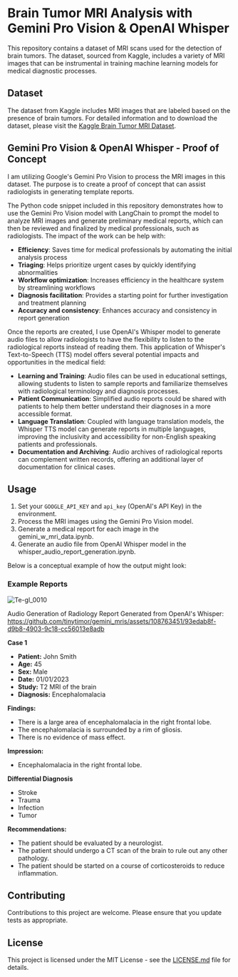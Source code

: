 # Brain Tumor MRI Analysis with Gemini Pro Vision & OpenAI Whisper

This repository contains a dataset of MRI scans used for the detection of brain tumors. The dataset, sourced from Kaggle, includes a variety of MRI images that can be instrumental in training machine learning models for medical diagnostic processes.

## Dataset

The dataset from Kaggle includes MRI images that are labeled based on the presence of brain tumors. For detailed information and to download the dataset, please visit the [Kaggle Brain Tumor MRI Dataset](https://www.kaggle.com/datasets/masoudnickparvar/brain-tumor-mri-dataset).

## Gemini Pro Vision & OpenAI Whisper - Proof of Concept

I am utilizing Google's Gemini Pro Vision to process the MRI images in this dataset. The purpose is to create a proof of concept that can assist radiologists in generating template reports.

The Python code snippet included in this repository demonstrates how to use the Gemini Pro Vision model with LangChain to prompt the model to analyze MRI images and generate preliminary medical reports, which can then be reviewed and finalized by medical professionals, such as radiologists. The impact of the work can be help with:

- **Efficiency**: Saves time for medical professionals by automating the initial analysis process
- **Triaging**: Helps prioritize urgent cases by quickly identifying abnormalities
- **Workflow optimization**: Increases efficiency in the healthcare system by streamlining workflows
- **Diagnosis facilitation**: Provides a starting point for further investigation and treatment planning
- **Accuracy and consistency**: Enhances accuracy and consistency in report generation

Once the reports are created, I use OpenAI's Whisper model to generate audio files to allow radiologists to have the flexibility to listen to the radiological reports instead of reading them. This application of Whisper's Text-to-Speech (TTS) model offers several potential impacts and opportunities in the medical field:

- **Learning and Training**: Audio files can be used in educational settings, allowing students to listen to sample reports and familiarize themselves with radiological terminology and diagnosis processes.
- **Patient Communication**: Simplified audio reports could be shared with patients to help them better understand their diagnoses in a more accessible format.
- **Language Translation**: Coupled with language translation models, the Whisper TTS model can generate reports in multiple languages, improving the inclusivity and accessibility for non-English speaking patients and professionals.
- **Documentation and Archiving**: Audio archives of radiological reports can complement written records, offering an additional layer of documentation for clinical cases.

## Usage

1. Set your `GOOGLE_API_KEY` and `api_key` (OpenAI's API Key) in the environment.
2. Process the MRI images using the Gemini Pro Vision model.
3. Generate a medical report for each image in the gemini_w_mri_data.ipynb.
4. Generate an audio file from OpenAI Whisper model in the whisper_audio_report_generation.ipynb.  

Below is a conceptual example of how the output might look:

### Example Reports

![Te-gl_0010](https://github.com/tinytimor/gemini_mris/assets/108763451/9325596c-ccc2-4280-a26b-e91565628c7c)

Audio Generation of Radiology Report Generated from OpenAI's Whisper:
https://github.com/tinytimor/gemini_mris/assets/108763451/93edab8f-d9b8-4903-9c18-cc56013e8adb

**Case 1**

* **Patient:** John Smith
* **Age:** 45
* **Sex:** Male
* **Date:** 01/01/2023
* **Study:** T2 MRI of the brain
* **Diagnosis:** Encephalomalacia

**Findings:**

* There is a large area of encephalomalacia in the right frontal lobe.
* The encephalomalacia is surrounded by a rim of gliosis.
* There is no evidence of mass effect.

**Impression:**

* Encephalomalacia in the right frontal lobe.

**Differential Diagnosis**
* Stroke
* Trauma
* Infection
* Tumor

**Recommendations:**

* The patient should be evaluated by a neurologist.
* The patient should undergo a CT scan of the brain to rule out any other pathology.
* The patient should be started on a course of corticosteroids to reduce inflammation.


## Contributing

Contributions to this project are welcome. Please ensure that you update tests as appropriate.

## License

This project is licensed under the MIT License - see the [LICENSE.md](LICENSE) file for details.

